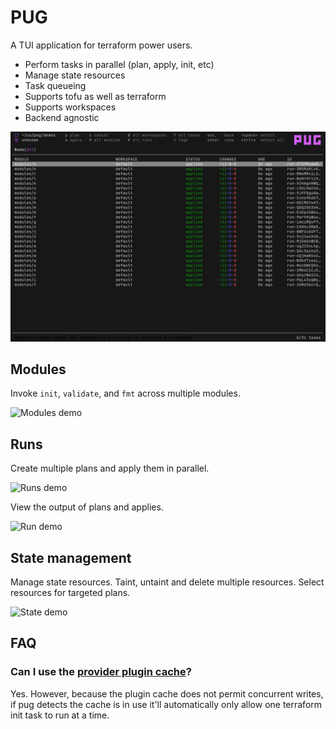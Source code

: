# PUG

A TUI application for terraform power users.

* Perform tasks in parallel (plan, apply, init, etc)
* Manage state resources
* Task queueing
* Supports tofu as well as terraform
* Supports workspaces
* Backend agnostic

![Applying runs](./demos/output/applied_runs.png)

## Modules

Invoke `init`, `validate`, and `fmt` across multiple modules.

![Modules demo](https://vhs.charm.sh/vhs-1rsDMnWznm105jZPZD3oW5.gif)

## Runs

Create multiple plans and apply them in parallel.

![Runs demo](https://vhs.charm.sh/vhs-7Ft8HCyYogjOCqHAXfUkns.gif)

View the output of plans and applies.

![Run demo](https://vhs.charm.sh/vhs-madv068t0GBZOIq7uybMR.gif)

## State management

Manage state resources. Taint, untaint and delete multiple resources. Select resources for targeted plans.

![State demo](https://vhs.charm.sh/vhs-181dbgBQnI6XBy5oIZhWqr.gif)

## FAQ

### Can I use the [provider plugin cache](https://developer.hashicorp.com/terraform/cli/config/config-file#provider-plugin-cache)?

Yes. However, because the plugin cache does not permit concurrent writes, if pug detects the cache is in use it'll automatically only allow one terraform init task to run at a time.
